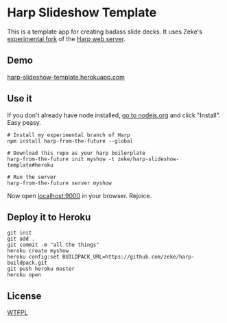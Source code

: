 # Harp Slideshow Template

This is a template app for creating badass slide decks. It uses Zeke's [experimental fork](https://github.com/zeke/harp/tree/from-the-future) of the [Harp web server](http://harpjs.com).

## Demo

[harp-slideshow-template.herokuapp.com](http://harp-slideshow-template.herokuapp.com/)

## Use it

If you don't already have node installed, [go to nodejs.org](http://nodejs.org/)
and click "Install". Easy peasy.

```
# Install my experimental branch of Harp
npm install harp-from-the-future --global

# Download this repo as your harp boilerplate
harp-from-the-future init myshow -t zeke/harp-slideshow-template#heroku

# Run the server
harp-from-the-future server myshow
```

Now open [localhost:9000](http://localhost:9000) in your browser. Rejoice.

## Deploy it to Heroku

```
git init
git add .
git commit -m "all the things"
heroku create myshow
heroku config:set BUILDPACK_URL=https://github.com/zeke/harp-buildpack.git
git push heroku master
heroku open
```

## License

[WTFPL](http://wtfpl.org)